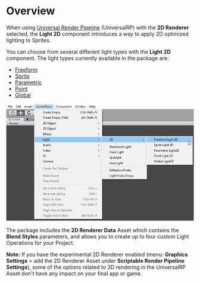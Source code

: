 # Overview

When using [Universal Render Pipeline](https://docs.unity3d.com/Packages/com.unity.render-pipelines.universal@6.5/manual/index.html) (UniversalRP) with the **2D Renderer** selected, the **Light 2D** component introduces a way to apply 2D optimized lighting to Sprites. 

You can choose from several different light types with the **Light 2D** component. The light types currently available in the package are:

- [Freeform](LightTypes.html#freeform) 
- [Sprite](LightTypes.html#sprite)
- [Parametric](LightTypes.html#parametric)
- [Point](LightTypes.html#point)
- [Global](LightTypes.html#global)

![](images\image_1.png)

The package includes the __2D Renderer Data__ Asset which contains the __Blend Styles__ parameters, and allows you to create up to four custom Light Operations for your Project.  


**Note:** If you have the experimental 2D Renderer enabled (menu: **Graphics Settings** > add the 2D Renderer Asset under **Scriptable Render Pipeline Settings**), some of the options related to 3D rendering in the UniversalRP Asset don't have any impact on your final app or game.

